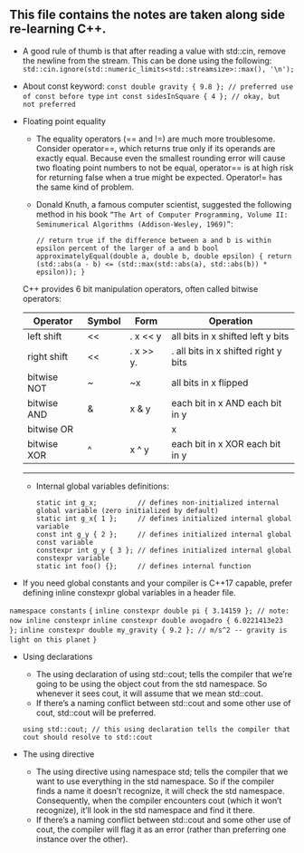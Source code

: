 ## This file contains the notes are taken along side re-learning C++. 

- A good rule of thumb is that after reading a value with std::cin, remove the newline from the stream. This can be done using the following:
  `std::cin.ignore(std::numeric_limits<std::streamsize>::max(), '\n');`
  
- About const keyword:
  `const double gravity { 9.8 }; // preferred use of const before type`
  `int const sidesInSquare { 4 }; // okay, but not preferred`

- Floating point equality
  * The equality operators (== and !=) are much more troublesome.
    Consider operator==, which returns true only if its operands are exactly equal.
    Because even the smallest rounding error will cause two floating point numbers
    to not be equal, operator== is at high risk for returning false when a true might be expected.
    Operator!= has the same kind of problem.
    
  * Donald Knuth, a famous computer scientist, suggested the following method
    in his book `“The Art of Computer Programming, Volume II: Seminumerical Algorithms (Addison-Wesley, 1969)”`:

    ` // return true if the difference between a and b is within epsilon percent of the larger of a and b
    bool approximatelyEqual(double a, double b, double epsilon) {
        return (std::abs(a - b) <= (std::max(std::abs(a), std::abs(b)) * epsilon));
    } ` 

  C++ provides 6 bit manipulation operators, often called bitwise operators:
  
  |   Operator    |     Symbol	  |    Form	   |            Operation                 |
  | ------------- | ------------- | ---------- | -------------------------------------|
  |  left shift   |      <<       |.  x << y   |  all bits in x shifted left y bits   |
  |  right shift  |      <<       |.  x >> y.  |. all bits in x shifted right y bits  |
  |  bitwise NOT  |      ~	      |   ~x	   |  all bits in x flipped               |
  |  bitwise AND  |      &	      |   x & y	   |  each bit in x AND each bit in y     |
  |  bitwise OR	  |      |	      |   x | y	   |  each bit in x OR each bit in y      |
  |  bitwise XOR  |      ^	      |   x ^ y	   |  each bit in x XOR each bit in y     |
  -------------------------------------------------------------------------------------
    
  * Internal global variables definitions:
    ```
    static int g_x;          // defines non-initialized internal global variable (zero initialized by default)
    static int g_x{ 1 };     // defines initialized internal global variable 
    const int g_y { 2 };     // defines initialized internal global const variable 
    constexpr int g_y { 3 }; // defines initialized internal global constexpr variable 
    static int foo() {};     // defines internal function
    ```

* If you need global constants and your compiler is C++17 capable, prefer defining inline constexpr global variables in a header file.

`namespace constants`
`{`
`inline constexpr double pi { 3.14159 }; // note: now inline constexpr`
`inline constexpr double avogadro { 6.0221413e23 };`
`inline constexpr double my_gravity { 9.2 }; // m/s^2 -- gravity is light on this planet`
`}`


* Using declarations
    - The using declaration of using std::cout; tells the compiler that we’re going to be using the object cout from the std namespace. 
      So whenever it sees cout, it will assume that we mean std::cout.
    - If there’s a naming conflict between std::cout and some other use of cout, std::cout will be preferred.

  `using std::cout; // this using declaration tells the compiler that cout should resolve to std::cout`

* The using directive
    - The using directive using namespace std; tells the compiler that we want to use everything in the std namespace. 
      So if the compiler finds a name it doesn’t recognize, it will check the std namespace. 
      Consequently, when the compiler encounters cout (which it won’t recognize), it’ll look in the std namespace and find it there.
    - If there’s a naming conflict between std::cout and some other use of cout, the compiler will flag it as an error (rather than preferring one instance over the other).
